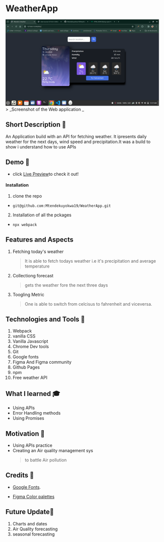 # WeatherApp

![Screenshot of the overall setup](./readmepngs/weather.png) > _Screenshot of the Web application _

## Short Description 🎲

An Application build with an API for fetching weather. It ipresents daily weather for the next days, wind speed and precipitation.It was a build to show i understand how to use APIs

## Demo 🚴

- click [Live Preview](https://mtendekuyokwa19.github.io/TaskManagementSystem/)to check it out!

#### Installation

1. clone the repo

- `git@github.com:Mtendekuyokwa19/WeatherApp.git`

2. Installation of all the pckages

- `npx webpack`

## Features and Aspects

1. Fetching today's weather

   > It is able to fetch todays weather i.e it's precipitation and average temperature

2. Collectiong forecast
   > gets the weather fore the next three days
3. Toogling Metric
   > One is able to switch from celcisus to fahrenheit and viceversa.

## Technologies and Tools 🔧

1.  Webpack
2.  vanilla CSS
3.  Vanilla Javascript
4.  Chrome Dev tools
5.  Git
6.  Google fonts
7.  Figma And Figma community
8.  Github Pages
9.  npm
10. Free weather API

## What I learned 🎓

- Using APIs
- Error Handling methods
- Using Promises

## Motivation 🧠

- Using APIs practice
- Creating an Air quality management sys
  > to battle Air pollution

## Credits 🤝

- [Google Fonts](https://fonts.google.com/specimen/Quicksand?query=Quicksand).

- [Figma Color palettes](<https://www.figma.com/file/kVuVeHcwCENaBn4kKAxhGt/Dashboard---Dark-And-Light-Modes-%7C-Color-Variables-(Community)?type=design&node-id=7-1619&mode=design&t=ng4IU85pFsnxovSB-0>)

## Future Update🔮

1. Charts and dates
2. Air Quality forecasting
3. seasonal forecasting
